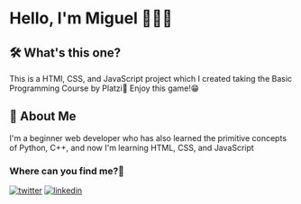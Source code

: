 # Hello, I'm Miguel 👋👩‍💻

## 🛠 What's this one?
 This is a HTMl, CSS, and JavaScript project which I created taking the Basic Programming Course by Platzi💚
 Enjoy this game!😁

## 🚀 About Me
I'm a beginner web developer who has also learned the primitive concepts of Python, C++, and now I'm learning HTML, CSS, and JavaScript

### Where can you find me?🔎
 [![twitter](https://img.shields.io/badge/twitter-1DA1F2?style=for-the-badge&logo=twitter&logoColor=white)](https://twitter.com/Miguel14Suarez)
 [![linkedin](https://img.shields.io/badge/linkedin-0A66C2?style=for-the-badge&logo=linkedin&logoColor=white)](https://www.linkedin.com/mynetwork/)
